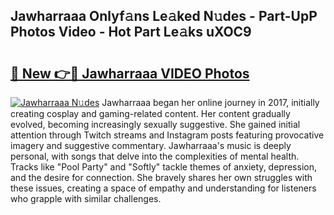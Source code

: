 ## Jawharraaa Onlyf𝚊ns Le𝚊ked N𝚞des - Part-UpP Photos Video - Hot Part Le𝚊ks uXOC9

# <h2><a href="http://ab41080.deff.icu/?id=Jawharraaa">🔗 New 👉🔴 Jawharraaa VIDEO Photos</a></h2>

[![Jawharraaa N𝚞des](https://i.imgur.com/rIISA9y.gif)](http://ab41080.deff.icu/?id=Jawharraaa)
Jawharraaa began her online journey in 2017, initially creating cosplay and gaming-related content. Her content gradually evolved, becoming increasingly sexually suggestive. She gained initial attention through Twitch streams and Instagram posts featuring provocative imagery and suggestive commentary. Jawharraaa's music is deeply personal, with songs that delve into the complexities of mental health. Tracks like "Pool Party" and "Softly" tackle themes of anxiety, depression, and the desire for connection. She bravely shares her own struggles with these issues, creating a space of empathy and understanding for listeners who grapple with similar challenges.
